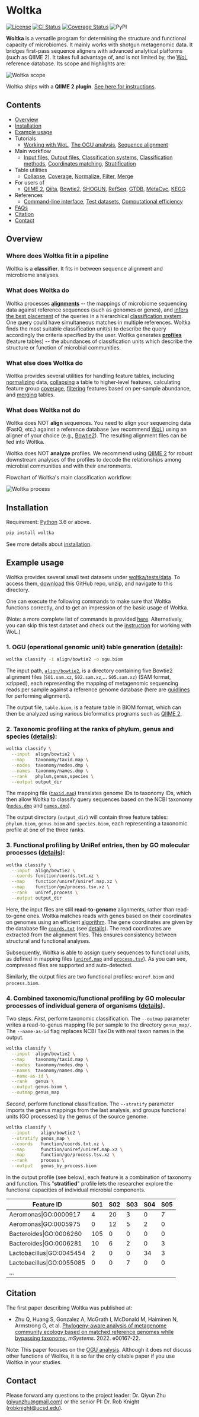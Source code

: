 # Woltka

[![License](https://img.shields.io/badge/License-BSD%203--Clause-blue.svg)](https://opensource.org/licenses/BSD-3-Clause)
[![CI Status](https://github.com/qiyunzhu/woltka/actions/workflows/main.yml/badge.svg)](https://github.com/qiyunzhu/woltka/actions)
[![Coverage Status](https://coveralls.io/repos/github/qiyunzhu/woltka/badge.svg?branch=master)](https://coveralls.io/github/qiyunzhu/woltka?branch=master)
![PyPI](https://img.shields.io/pypi/v/woltka)

**Woltka** is a versatile program for determining the structure and functional capacity of microbiomes. It mainly works with shotgun metagenomic data. It bridges first-pass sequence aligners with advanced analytical platforms (such as QIIME 2). It takes full advantage of, and is not limited by, the [WoL](https://biocore.github.io/wol/) reference database. Its scope and highlights are:

![Woltka scope](doc/img/scope.png)

Woltka ships with a **QIIME 2 plugin**. [See here for instructions](woltka/q2).

## Contents

- [Overview](#overview)
- [Installation](doc/install.md)
- [Example usage](#example-usage)
- Tutorials
  - [Working with WoL](doc/wol.md), [The OGU analysis](doc/ogu.md), [Sequence alignment](doc/align.md)
- Main workflow
  - [Input files](doc/input.md), [Output files](doc/output.md), [Classification systems](doc/hierarchy.md), [Classification methods](doc/classify.md), [Coordinates matching](doc/ordinal.md), [Stratification](doc/stratify.md)
- Table utilities
  - [Collapse](doc/collapse.md), [Coverage](doc/coverage.md), [Normalize](doc/normalize.md), [Filter](doc/filter.md), [Merge](doc/merge.md)
- For users of
  - [QIIME 2](woltka/q2), [Qiita](doc/qiita.md), [Bowtie2](doc/align.md#alignment-with-bowtie2), [SHOGUN](doc/align.md#the-shogun-protocol), [RefSeq](doc/refseq.md), [GTDB](doc/gtdb.md), [MetaCyc](doc/metacyc.md), [KEGG](doc/kegg.md)
- References
  - [Command-line interface](doc/cli.md), [Test datasets](woltka/tests/data), [Computational efficiency](doc/perform.md)
- [FAQs](doc/faq.md)
- [Citation](#citation)
- [Contact](#contact)


## Overview

### Where does Woltka fit in a pipeline

Woltka is a **classifier**. It fits in between sequence alignment and microbiome analyses.

### What does Woltka do

Woltka processes [**alignments**](doc/input.md) -- the mappings of microbiome sequencing data against reference sequences (such as genomes or genes), and [infers the best placement](doc/classify.md) of the queries in a hierarchical [classification system](doc/hierarchy.md). One query could have simultaneous matches in multiple references. Woltka finds the most suitable classification unit(s) to describe the query accordingly the criteria specified by the user. Woltka generates [**profiles**](doc/output.md) (feature tables) -- the abundances of classification units which describe the structure or function of microbial communities.

### What else does Woltka do

Woltka provides several utilities for handling feature tables, including [normalizing](doc/normalize.md) data, [collapsing](doc/collapse.md) a table to higher-level features, calculating feature group [coverage](doc/coverage.md), [filtering](doc/filter.md) features based on per-sample abundance, and [merging](doc/merge.md) tables.

### What does Woltka not do

Woltka does NOT **align** sequences. You need to align your sequencing data (FastQ, etc.) against a reference database (we recommend [WoL](wol.md)) using an aligner of your choice (e.g., [Bowtie2](doc/align.md#alignment-with-bowtie2)). The resulting alignment files can be fed into Woltka.

Woltka does NOT **analyze** profiles. We recommend using [QIIME 2](https://qiime2.org/) for robust downstream analyses of the profiles to decode the relationships among microbial communities and with their environments.

Flowchart of Woltka's main classification workflow:

![Woltka process](doc/img/process.png)


## Installation

Requirement: [Python](https://www.python.org/) 3.6 or above.

```bash
pip install woltka
```

See more details about [installation](doc/install.md).


## Example usage

Woltka provides several small test datasets under [woltka/tests/data](woltka/tests/data). To access them, [download](https://github.com/qiyunzhu/woltka/archive/master.zip) this GitHub repo, unzip, and navigate to this directory.

One can execute the following commands to make sure that Woltka functions correctly, and to get an impression of the basic usage of Woltka.

(Note: a more complete list of commands is provided [here](woltka/tests/data). Alternatively, you can skip this test dataset and check out the [instruction](doc/wol.md) for working with WoL.)

### 1\. OGU (operational genomic unit) table generation ([details](doc/ogu.md)):

```bash
woltka classify -i align/bowtie2 -o ogu.biom
```

The input path, [`align/bowtie2`](woltka/tests/data/align/bowtie2), is a directory containing five Bowtie2 alignment files (`S01.sam.xz`, `S02.sam.xz`,... `S05.sam.xz`) (SAM format, xzipped), each representing the mapping of metagenomic sequencing reads per sample against a reference genome database (here are [guidlines](doc/align.md) for performing alignment).

The output file, `table.biom`, is a feature table in BIOM format, which can then be analyzed using various bioformatics programs such as [QIIME 2](https://qiime2.org/).

### 2\. Taxonomic profiling at the ranks of phylum, genus and species ([details](doc/hierarchy.md)):

```bash
woltka classify \
  --input  align/bowtie2 \
  --map    taxonomy/taxid.map \
  --nodes  taxonomy/nodes.dmp \
  --names  taxonomy/names.dmp \
  --rank   phylum,genus,species \
  --output output_dir
```

The mapping file ([`taxid.map`](woltka/tests/data/taxonomy/taxid.map)) translates genome IDs to taxonomy IDs, which then allow Woltka to classify query sequences based on the NCBI taxonomy ([`nodes.dmp`](woltka/tests/data/taxonomy/nodes.dmp) and [`names.dmp`](woltka/tests/data/taxonomy/names.dmp)).

The output directory (`output_dir`) will contain three feature tables: `phylum.biom`, `genus.biom` and `species.biom`, each representing a taxonomic profile at one of the three ranks.

### 3\. Functional profiling by UniRef entries, then by GO molecular processes ([details](doc/ordinal.md)):

```bash
woltka classify \
  --input  align/bowtie2 \
  --coords function/coords.txt.xz \
  --map    function/uniref/uniref.map.xz \
  --map    function/go/process.tsv.xz \
  --rank   uniref,process \
  --output output_dir
```

Here, the input files are still **read-to-genome** alignments, rather than read-to-gene ones. Woltka matches reads with genes based on their coordinates on genomes using an efficient [algorithm](doc/ordinal.md). The gene coordinates are given by the database file [`coords.txt`](woltka/tests/data/function/coords.txt.xz) (see [details](doc/ordinal.md)). The read coordinates are extracted from the alignment files. This ensures consistency between structural and functional analyses.

Subsequently, Woltka is able to assign query sequences to functional units, as defined in mapping files ([`uniref.map`](woltka/tests/data/function/uniref/uniref.map.xz) and [`process.tsv`](woltka/tests/data/function/go/process.tsv.xz)). As you can see, compressed files are supported and auto-detected.

Similarly, the output files are two functional profiles: `uniref.biom` and `process.biom`.

### 4\. Combined taxonomic/functional profiling by GO molecular processes of individual genera of organisms ([details](doc/stratify.md)).

Two steps. _First_, perform taxonomic classification. The `--outmap` parameter writes a read-to-genus mapping file per sample to the directory `genus_map/`. The `--name-as-id` flag replaces NCBI TaxIDs with real taxon names in the output.

```bash
woltka classify \
  --input  align/bowtie2 \
  --map    taxonomy/taxid.map \
  --nodes  taxonomy/nodes.dmp \
  --names  taxonomy/names.dmp \
  --name-as-id \
  --rank   genus \
  --output genus.biom \
  --outmap genus_map
```

_Second_, perform functional classification. The `--stratify` parameter imports the genus mappings from the last analysis, and groups functional units (GO processes) by the genus of the source genome.

```bash
woltka classify \
  --input    align/bowtie2 \
  --stratify genus_map \
  --coords   function/coords.txt.xz \
  --map      function/uniref/uniref.map.xz \
  --map      function/go/process.tsv.xz \
  --rank     process \
  --output   genus_by_process.biom
```

In the output profile (see below), each feature is a combination of taxonomy and function. This "**stratified**" profile lets the researcher explore the functional capacities of individual microbial components.

Feature ID | S01 | S02 | S03 | S04 | S05
--- | --- | --- | --- | --- | ---
Aeromonas\|GO:0000917 | 4 | 20 | 3 | 0 | 7
Aeromonas\|GO:0005975 | 0 | 12 | 5 | 2 | 0
Bacteroides\|GO:0006260 | 105 | 0 | 0 | 0 | 0
Bacteroides\|GO:0006281 | 10 | 6 | 2 | 0 | 3
Lactobacillus\|GO:0045454 | 2 | 0 | 0 | 34 | 3
Lactobacillus\|GO:0055085 | 0 | 0 | 7 | 0 | 0
... |


## Citation

The first paper describing Woltka was published at:

- Zhu Q, Huang S, Gonzalez A, McGrath I, McDonald M, Haiminen N, Armstrong G, et al. [Phylogeny-aware analysis of metagenome community ecology based on matched reference genomes while bypassing taxonomy.](https://journals.asm.org/doi/10.1128/msystems.00167-22) _mSystems_. 2022. e00167-22.

Note: This paper focuses on the [OGU analysis](doc/ogu.md). Although it does not discuss other functions of Woltka, it is so far the only citable paper if you use Woltka in your studies.


## Contact

Please forward any questions to the project leader: Dr. Qiyun Zhu (qiyunzhu@gmail.com) or the senior PI: Dr. Rob Knight (robknight@ucsd.edu).
